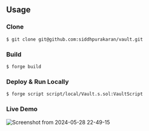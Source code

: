 ## Usage

### Clone

```shell
$ git clone git@github.com:siddhpurakaran/vault.git
```

### Build

```shell
$ forge build
```

### Deploy & Run Locally
```shell
$ forge script script/local/Vault.s.sol:VaultScript
```

### Live Demo
![Screenshot from 2024-05-28 22-49-15](https://github.com/siddhpurakaran/vault/assets/28296673/c0516cf0-b80f-4d46-bf1d-79c60e6c39e0)


